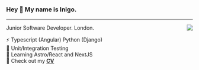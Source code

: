 ### Hey 👋 My name is Inigo.
---
<img align="right" src='https://github-readme-stats.vercel.app/api?username=Inimesh&show_icons=true&theme=transparent'/>
Junior Software Developer.  
London.
  
⚡️ Typescript (Angular) Python (Django)   
🧪 Unit/Integration Testing  
🧠 Learning Astro/React and NextJS  
📄 Check out my [**CV**](https://github.com/Inimesh/CV)  


